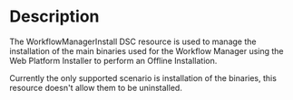 # Description

The WorkflowManagerInstall DSC resource is used to manage the installation
of the main binaries used for the Workflow Manager using the Web Platform
Installer to perform an Offline Installation.

Currently the only supported scenario is installation of the binaries, this
resource doesn't allow them to be uninstalled.
